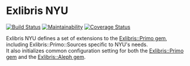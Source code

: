 # Exlibris NYU
[![Build Status](https://travis-ci.org/NYULibraries/exlibris-nyu.svg?branch=master)](https://travis-ci.org/NYULibraries/exlibris-nyu)
[![Maintainability](https://api.codeclimate.com/v1/badges/f7b1f7e8254d7b38a850/maintainability)](https://codeclimate.com/github/NYULibraries/exlibris-nyu/maintainability)
[![Coverage Status](https://coveralls.io/repos/github/NYULibraries/exlibris-nyu/badge.svg?branch=master)](https://coveralls.io/github/NYULibraries/exlibris-nyu?branch=master)

Exlibris NYU defines a set of extensions to the [Exlibris::Primo gem](https://github.com/scotdalton/exlibris-primo), including
Exlibris::Primo::Sources specific to NYU's needs.  
It also initializes common configuration setting for both the [Exlibris::Primo gem](https://github.com/scotdalton/exlibris-primo)
and the [Exlibris::Aleph gem](https://github.com/scotdalton/exlibris-aleph).
